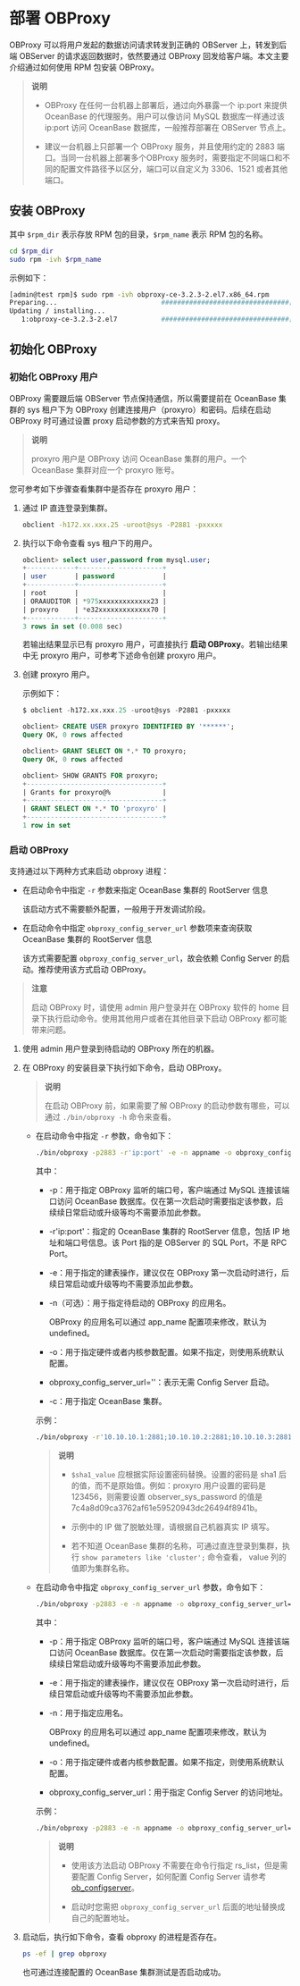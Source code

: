 # 部署 OBProxy

OBProxy 可以将用户发起的数据访问请求转发到正确的 OBServer 上，转发到后端 OBServer 的请求返回数据时，依然要通过 OBProxy 回发给客户端。本文主要介绍通过如何使用 RPM 包安装 OBProxy。

> **说明**
>
> * OBProxy 在任何一台机器上部署后，通过向外暴露一个 ip:port 来提供 OceanBase 的代理服务。用户可以像访问 MySQL 数据库一样通过该 ip:port 访问 OceanBase 数据库，一般推荐部署在 OBServer 节点上。
>
> * 建议一台机器上只部署一个 OBProxy 服务，并且使用约定的 2883 端口。当同一台机器上部署多个OBProxy 服务时，需要指定不同端口和不同的配置文件路径予以区分，端口可以自定义为 3306、1521 或者其他端口。

## 安装 OBProxy

其中 `$rpm_dir` 表示存放 RPM 包的目录，`$rpm_name` 表示 RPM 包的名称。

```bash
cd $rpm_dir
sudo rpm -ivh $rpm_name
```

示例如下：

```bash
[admin@test rpm]$ sudo rpm -ivh obproxy-ce-3.2.3-2.el7.x86_64.rpm
Preparing...                          ################################[100%]
Updating / installing...
   1:obproxy-ce-3.2.3-2.el7           ################################[100%]
```

## 初始化 OBProxy

### 初始化 OBProxy 用户

OBProxy 需要跟后端 OBServer 节点保持通信，所以需要提前在 OceanBase 集群的 sys 租户下为 OBProxy 创建连接用户（proxyro）和密码。后续在启动 OBProxy 时可通过设置 proxy 启动参数的方式来告知 proxy。

> **说明**
>
> proxyro 用户是 OBProxy 访问 OceanBase 集群的用户。一个 OceanBase 集群对应一个 proxyro 账号。

您可参考如下步骤查看集群中是否存在 proxyro 用户：

1. 通过 IP 直连登录到集群。

   ```bash
   obclient -h172.xx.xxx.25 -uroot@sys -P2881 -pxxxxx
   ```

2. 执行以下命令查看 sys 租户下的用户。

   ```sql
   obclient> select user,password from mysql.user;
   +------------+--------- -----------+
   | user       | password            |
   +------------+---------------------+
   | root       |                     |
   | ORAAUDITOR | *975xxxxxxxxxxxxx23 |
   | proxyro    | *e32xxxxxxxxxxxxx70 |
   +------------+---------------------+
   3 rows in set (0.008 sec)
   ```

   若输出结果显示已有 proxyro 用户，可直接执行 **启动 OBProxy**。若输出结果中无 proxyro 用户，可参考下述命令创建 proxyro 用户。

3. 创建 proxyro 用户。

   示例如下：

   ```sql
   $ obclient -h172.xx.xxx.25 -uroot@sys -P2881 -pxxxxx
   
   obclient> CREATE USER proxyro IDENTIFIED BY '******';
   Query OK, 0 rows affected

   obclient> GRANT SELECT ON *.* TO proxyro;
   Query OK, 0 rows affected

   obclient> SHOW GRANTS FOR proxyro;
   +----------------------------------+
   | Grants for proxyro@%             |
   +----------------------------------+
   | GRANT SELECT ON *.* TO 'proxyro' |
   +----------------------------------+
   1 row in set
   ```

### 启动 OBProxy

支持通过以下两种方式来启动 obproxy 进程：

* 在启动命令中指定 `-r` 参数来指定 OceanBase 集群的 RootServer 信息
  
  该启动方式不需要额外配置，一般用于开发调试阶段。

* 在启动命令中指定 `obproxy_config_server_url` 参数项来查询获取 OceanBase 集群的 RootServer 信息

  该方式需要配置 `obproxy_config_server_url`，故会依赖 Config Server 的启动。推荐使用该方式启动 OBProxy。

> **注意**
>
> 启动 OBProxy 时，请使用 admin 用户登录并在 OBProxy 软件的 home 目录下执行启动命令。使用其他用户或者在其他目录下启动 OBProxy 都可能带来问题。

1. 使用 admin 用户登录到待启动的 OBProxy 所在的机器。

2. 在 OBProxy 的安装目录下执行如下命令，启动 OBProxy。

   > **说明**
   >
   > 在启动 OBProxy 前，如果需要了解 OBProxy 的启动参数有哪些，可以通过 `./bin/obproxy -h` 命令来查看。

   * 在启动命令中指定 `-r` 参数，命令如下：

     ```bash
     ./bin/obproxy -p2883 -r'ip:port' -e -n appname -o obproxy_config_server_url='' -c cluster_name
     ```

     其中：

     * -p：用于指定 OBProxy 监听的端口号，客户端通过 MySQL 连接该端口访问 OceanBase 数据库。仅在第一次启动时需要指定该参数，后续续日常启动或升级等均不需要添加此参数。

     * -r'ip:port'：指定的 OceanBase 集群的 RootServer 信息，包括 IP 地址和端口号信息。该 Port 指的是 OBServer 的 SQL Port，不是 RPC Port。
  
     * -e：用于指定的建表操作，建议仅在 OBProxy 第一次启动时进行，后续日常启动或升级等均不需要添加此参数。

     * -n（可选）：用于指定待启动的 OBProxy 的应用名。

       OBProxy 的应用名可以通过 app_name 配置项来修改，默认为 undefined。

     * -o：用于指定硬件或者内核参数配置。如果不指定，则使用系统默认配置。
  
     * obproxy_config_server_url=''：表示无需 Config Server 启动。

     * -c：用于指定 OceanBase 集群。

      示例：

      ```bash
      ./bin/obproxy -r'10.10.10.1:2881;10.10.10.2:2881;10.10.10.3:2881' -p 2883 -o "observer_sys_password=$sha1_value,obproxy_sys_password=$sha1_value" -c mycluster
      ```

      > **说明**
      >
      > * `$sha1_value` 应根据实际设置密码替换。设置的密码是 sha1 后的值，而不是原始值。例如：proxyro 用户设置的密码是 123456，则需要设置 observer_sys_password 的值是 7c4a8d09ca3762af61e59520943dc26494f8941b。
      >
      > * 示例中的 IP 做了脱敏处理，请根据自己机器真实 IP 填写。
      >
      > * 若不知道 OceanBase 集群的名称，可通过直连登录到集群，执行 `show parameters like 'cluster';` 命令查看， value 列的值即为集群名称。

   * 在启动命令中指定 `obproxy_config_server_url` 参数，命令如下：

      ```bash
      ./bin/obproxy -p2883 -e -n appname -o obproxy_config_server_url='your_config_url'
      ```

      其中：

      * -p：用于指定 OBProxy 监听的端口号，客户端通过 MySQL 连接该端口访问 OceanBase 数据库。仅在第一次启动时需要指定该参数，后续续日常启动或升级等均不需要添加此参数。

      * -e：用于指定的建表操作，建议仅在 OBProxy 第一次启动时进行，后续日常启动或升级等均不需要添加此参数。

      * -n：用于指定应用名。

        OBProxy 的应用名可以通过 app_name 配置项来修改，默认为 undefined。

      * -o：用于指定硬件或者内核参数配置。如果不指定，则使用系统默认配置。

      * obproxy_config_server_url：用于指定 Config Server 的访问地址。

      示例：

      ```bash
      ./bin/obproxy -p2883 -e -n appname -o obproxy_config_server_url='http://10.244.4.23:8877/obproxy_config'
      ```

      > **说明**
      >
      > * 使用该方法启动 OBProxy 不需要在命令行指定 rs_list，但是需要配置 Config Server，如何配置 Config Server 请参考 [ob_configserver](https://github.com/oceanbase/oceanbase/tree/master/tools/ob-configserver)。
      >
      > * 启动时您需把 `obproxy_config_server_url` 后面的地址替换成自己的配置地址。

3. 启动后，执行如下命令，查看 obproxy 的进程是否存在。

   ```bash
   ps -ef | grep obproxy
   ```

   也可通过连接配置的 OceanBase 集群测试是否启动成功。
